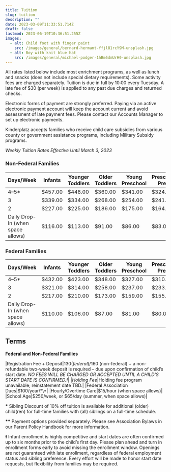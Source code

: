 ```yaml
---
title: Tuition
slug: tuition
description: ""
date: 2023-03-09T11:33:51.714Z
draft: false
lastmod: 2023-06-19T10:36:51.255Z
images:
  - alt: Child foot with finger paint
    src: /images/general/bernard-hermant-Yfjl81rcY9M-unsplash.jpg
  - alt: Boy with knit blue hat
    src: /images/general/michael-podger-1hBm6dmUrH0-unsplash.jpg
---
```

All rates listed below include most enrichment programs, as well as lunch and snacks (does not include special dietary requirements). Some activity fees are charged separately. Tuition is due in full by 10:00 every Tuesday. A late fee of $30 (per week) is applied to any past due charges and returned checks.

Electronic forms of payment are strongly preferred. Paying via an active electronic payment account will keep the account current and avoid assessment of late payment fees. Please contact our Accounts Manager to set up electronic payments.

Kinderplatz accepts families who receive child care subsidies from various county or government assistance programs, including Military Subsidy programs.

*Weekly Tuition Rates Effective Until March 3, 2023*

### Non-Federal Families

| Days/Week                         | Infants | Younger Toddlers | Older Toddlers | Young Preschool | Preschool/ Pre-k | Spanish Immersion |
| --------------------------------- | ------- | ---------------- | -------------- | --------------- | ---------------- | ----------------- |
| 4–5*                              | $457.00 | $448.00          | $360.00        | $341.00         | $324.00          | $334.00           |
| 3                                 | $339.00 | $334.00          | $268.00        | $254.00         | $241.00          | $249.00           |
| 2                                 | $227.00 | $225.00          | $186.00        | $175.00         | $164.00          | $169.00           |
| Daily Drop-In (when space allows) | $116.00 | $113.00          | $91.00         | $86.00          | $83.00           | $86.00            |

### Federal Families

| Days/Week                         | Infants | Younger Toddlers | Older Toddlers | Young Preschool | Preschool/ Pre-K | Spanish Immersion |
| --------------------------------- | ------- | ---------------- | -------------- | --------------- | ---------------- | ----------------- |
| 4–5*                              | $432.00 | $423.00          | $348.00        | $327.00         | $310.00          | $320.00           |
| 3                                 | $321.00 | $314.00          | $258.00        | $237.00         | $233.00          | $241.00           |
| 2                                 | $217.00 | $210.00          | $173.00        | $159.00         | $155.00          | $160.00           |
| Daily Drop-In (when space allows) | $110.00 | $106.00          | $87.00         | $81.00          | $80.00           | $83.00            |

## Terms

**Federal and Non-Federal Families**

|Registration Fee + Deposit|$130 (federal)/$160 (non-federal) + a non-refundable two-week deposit is required – due upon confirmation of child’s start date. *NO FEES WILL BE CHARGED OR ACCEPTED UNTIL A CHILD’S START DATE IS CONFIRMED.Ɨ*|
|*Holding Fee*|Holding fee program unavailable; reinstatement date TBD.|
﻿|Federal Association Dues|$100/year\*\*|
|Hourly/Overtime Care|$15/hour (when space allows)|
|School Age|$250/week, or $65/day (summer, when space allows)|

**\*** Sibling Discount of 10% off tuition is available for additional (older) child(ren) for full-time families with (all) siblings on a full-time schedule.

**\*\*** Payment options provided separately. Please see Association Bylaws in our Parent Policy Handbook for more information.

**Ɨ** Infant enrollment is highly competitive and start dates are often confirmed up to six months prior to the child’s first day. Please plan ahead and turn in enrollment forms early to avoid missing the enrollment window. Openings are not guaranteed with late enrollment, regardless of federal employment status and sibling preference. Every effort will be made to honor start date requests, but flexibility from families may be required.
